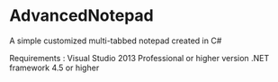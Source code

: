 # AdvancedNotepad
A simple customized multi-tabbed notepad created in C#


Requirements :
  Visual Studio 2013 Professional or higher version
  .NET framework 4.5 or higher
